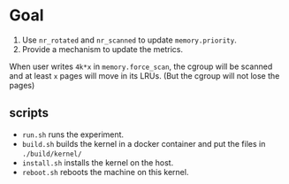 # Goal

1. Use `nr_rotated` and `nr_scanned` to update `memory.priority`.
2. Provide a mechanism to update the metrics.

When user writes `4k*x` in `memory.force_scan`, the cgroup will be scanned and at least `x` pages will move in its LRUs. (But the cgroup will not lose the pages)

## scripts

* `run.sh` runs the experiment.
* `build.sh` builds the kernel in a docker container and put the files in `./build/kernel/`
* `install.sh` installs the kernel on the host.
* `reboot.sh` reboots the machine on this kernel.
